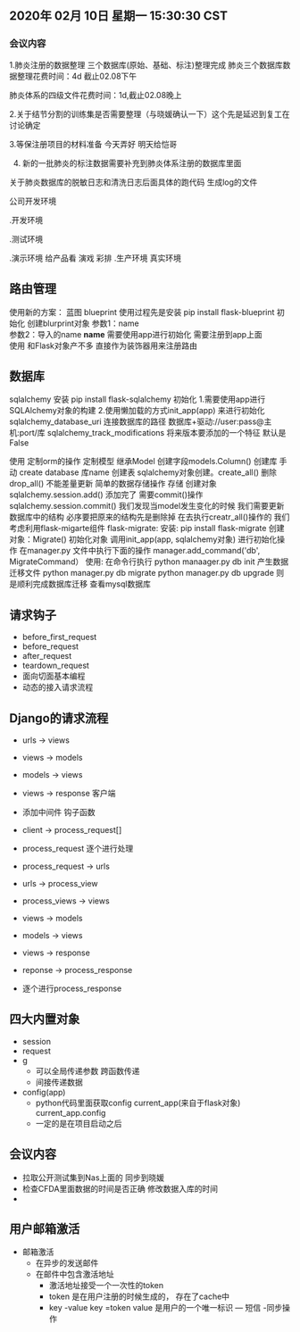 ## 2020年 02月 10日 星期一 15:30:30 CST 
### 会议内容

1.肺炎注册的数据整理 三个数据库(原始、基础、标注)整理完成
肺炎三个数据库数据整理花费时间：4d 截止02.08下午

肺炎体系的四级文件花费时间：1d,截止02.08晚上

2.关于结节分割的训练集是否需要整理（与晓媛确认一下）这个先是延迟到复工在讨论确定

3.等保注册项目的材料准备 今天弄好 明天给恺哥


4. 新的一批肺炎的标注数据需要补充到肺炎体系注册的数据库里面

关于肺炎数据库的脱敏日志和清洗日志后面具体的跑代码 生成log的文件

公司开发环境

 .开发环境
 
 .测试环境
 
 .演示环境
  给产品看
  演戏 彩排
 .生产环境
    真实环境
    
## 路由管理
 使用新的方案：
 蓝图 blueprint 
 使用过程先是安装
    pip install flask-blueprint
 初始化
    创建blurprint对象
        参数1：name  
        参数2：导入的name __name__
    需要使用app进行初始化
    需要注册到app上面      
 使用
    和Flask对象产不多
    直接作为装饰器用来注册路由
     
## 数据库
 sqlalchemy
 安装
    pip install flask-sqlalchemy
 初始化
    1.需要使用app进行SQLAlchemy对象的构建
        2.使用懒加载的方式init_app(app) 来进行初始化 
    sqlalchemy_database_uri 
        连接数据库的路径
        数据库+驱动://user:pass@主机:port/库
    sqlalchemy_track_modifications
        将来版本要添加的一个特征
        默认是False
             
 使用
    定制orm的操作
    定制模型 继承Model
    创建字段models.Column()
    创建库 手动 create database 库name 
    创建表
        sqlalchemy对象创建。create_all()
        删除 drop_all()
        不能差量更新
    简单的数据存储操作
        存储
            创建对象
            sqlalchemy.session.add()
            添加完了 需要commit()操作
            sqlalchemy.session.commit()
    我们发现当model发生变化的时候 我们需要更新数据库中的结构 必序要把原来的结构先是删除掉
    在去执行creatr_all()操作的 我们考虑利用flask-migarte组件
 flask-migrate:
    安装: pip install flask-migrate
    创建对象：Migrate()
    初始化对象 调用init_app(app, sqlalchemy对象) 进行初始化操作
    在manager.py 文件中执行下面的操作
    manager.add_command('db', MigrateCommand）
    使用: 在命令行执行 python manaager.py db init 产生数据迁移文件
    python manager.py db migrate
    python manager.py db upgrade 
    则是顺利完成数据库迁移 
    查看mysql数据库
     
       
 
## 请求钩子
- before_first_request
- before_request
- after_request
- teardown_request
- 面向切面基本编程
- 动态的接入请求流程

## Django的请求流程
- urls -> views
- views -> models
- models -> views
- views -> response 客户端

- 添加中间件 钩子函数
- client -> process_request[]
- process_request 逐个进行处理
- process_request -> urls
- urls -> process_view
- process_views -> views
- views -> models
- models -> views
- views -> response
- reponse -> process_response
- 逐个进行process_response
 

## 四大内置对象
- session
- request
- g 
    - 可以全局传递参数 跨函数传递
    - 间接传递数据
- config(app)
    - python代码里面获取config current_app(来自于flask对象)
        current_app.config
    - 一定的是在项目启动之后

## 会议内容
- 拉取公开测试集到Nas上面的 同步到晓媛
- 检查CFDA里面数据的时间是否正确 修改数据入库的时间
- 

## 用户邮箱激活
- 邮箱激活
    - 在异步的发送邮件
    - 在邮件中包含激活地址
        - 激活地址接受一个一次性的token
        - token 是在用户注册的时候生成的， 存在了cache中
        - key -value 
          key =token
          value 是用户的一个唯一标识
— 短信
 -同步操作              
    
      
    
             
 
   




   